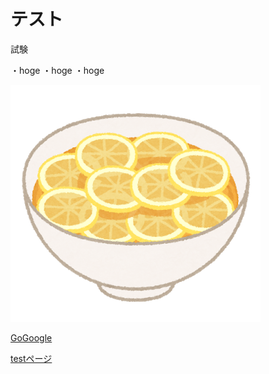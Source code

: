 # テスト 

試験

・hoge
・hoge
・hoge

![説明文](food_ra-men_lemon.png  "ポップアップ文字") 

 [GoGoogle](https://www.google.co.jp/) 
 

[testページ](./test.html) 
